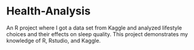 # Health-Analysis
An R project where I got a data set from Kaggle and analyzed lifestyle choices and their effects on sleep quality. This project demonstrates my knowledge of R, Rstudio, and Kaggle.   
